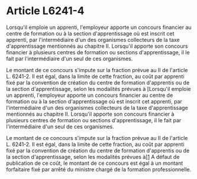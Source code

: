 # Article L6241-4

Lorsqu'il emploie un apprenti, l'employeur apporte un concours financier au centre de formation ou à la section d'apprentissage où est inscrit cet apprenti, par l'intermédiaire d'un des organismes collecteurs de la taxe d'apprentissage mentionnés au chapitre II. Lorsqu'il apporte son concours financier à plusieurs centres de formation ou sections d'apprentissage, il le fait par l'intermédiaire d'un seul de ces organismes. 

Le montant de ce concours s'impute sur la fraction prévue au II de l'article L. 6241-2. Il est égal, dans la limite de cette fraction, au coût par apprenti fixé par la convention de création du centre de formation d'apprentis ou de la section d'apprentissage, selon les modalités prévues à [Lorsqu'il emploie un apprenti, l'employeur apporte un concours financier au centre de formation ou à la section d'apprentissage où est inscrit cet apprenti, par l'intermédiaire d'un des organismes collecteurs de la taxe d'apprentissage mentionnés au chapitre II. Lorsqu'il apporte son concours financier à plusieurs centres de formation ou sections d'apprentissage, il le fait par l'intermédiaire d'un seul de ces organismes. 

Le montant de ce concours s'impute sur la fraction prévue au II de l'article L. 6241-2. Il est égal, dans la limite de cette fraction, au coût par apprenti fixé par la convention de création du centre de formation d'apprentis ou de la section d'apprentissage, selon les modalités prévues à][1] A défaut de publication de ce coût, le montant de ce concours est égal à un montant forfaitaire fixé par arrêté du ministre chargé de la formation professionnelle.

 [1]: /affichCodeArticle.do?cidTexte=LEGITEXT000006072050&idArticle=LEGIARTI000006904077&dateTexte=&categorieLien=cid